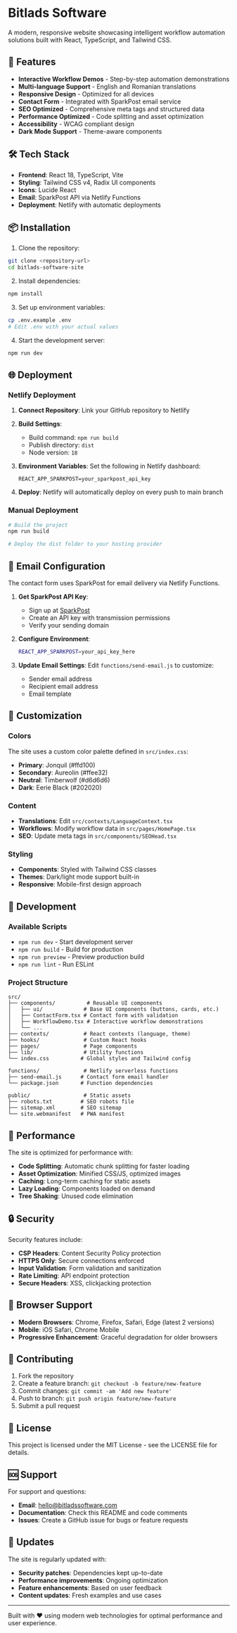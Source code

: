 # Bitlads Software

A modern, responsive website showcasing intelligent workflow automation solutions built with React, TypeScript, and Tailwind CSS.

## 🚀 Features

- **Interactive Workflow Demos** - Step-by-step automation demonstrations
- **Multi-language Support** - English and Romanian translations
- **Responsive Design** - Optimized for all devices
- **Contact Form** - Integrated with SparkPost email service
- **SEO Optimized** - Comprehensive meta tags and structured data
- **Performance Optimized** - Code splitting and asset optimization
- **Accessibility** - WCAG compliant design
- **Dark Mode Support** - Theme-aware components

## 🛠️ Tech Stack

- **Frontend**: React 18, TypeScript, Vite
- **Styling**: Tailwind CSS v4, Radix UI components
- **Icons**: Lucide React
- **Email**: SparkPost API via Netlify Functions
- **Deployment**: Netlify with automatic deployments

## 📦 Installation

1. Clone the repository:
```bash
git clone <repository-url>
cd bitlads-software-site
```

2. Install dependencies:
```bash
npm install
```

3. Set up environment variables:
```bash
cp .env.example .env
# Edit .env with your actual values
```

4. Start the development server:
```bash
npm run dev
```

## 🌐 Deployment

### Netlify Deployment

1. **Connect Repository**: Link your GitHub repository to Netlify

2. **Build Settings**:
   - Build command: `npm run build`
   - Publish directory: `dist`
   - Node version: `18`

3. **Environment Variables**:
   Set the following in Netlify dashboard:
   ```
   REACT_APP_SPARKPOST=your_sparkpost_api_key
   ```

4. **Deploy**: Netlify will automatically deploy on every push to main branch

### Manual Deployment

```bash
# Build the project
npm run build

# Deploy the dist folder to your hosting provider
```

## 📧 Email Configuration

The contact form uses SparkPost for email delivery via Netlify Functions.

1. **Get SparkPost API Key**:
   - Sign up at [SparkPost](https://www.sparkpost.com/)
   - Create an API key with transmission permissions
   - Verify your sending domain

2. **Configure Environment**:
   ```bash
   REACT_APP_SPARKPOST=your_api_key_here
   ```

3. **Update Email Settings**:
   Edit `functions/send-email.js` to customize:
   - Sender email address
   - Recipient email address
   - Email template

## 🎨 Customization

### Colors
The site uses a custom color palette defined in `src/index.css`:
- **Primary**: Jonquil (#ffd100)
- **Secondary**: Aureolin (#ffee32)
- **Neutral**: Timberwolf (#d6d6d6)
- **Dark**: Eerie Black (#202020)

### Content
- **Translations**: Edit `src/contexts/LanguageContext.tsx`
- **Workflows**: Modify workflow data in `src/pages/HomePage.tsx`
- **SEO**: Update meta tags in `src/components/SEOHead.tsx`

### Styling
- **Components**: Styled with Tailwind CSS classes
- **Themes**: Dark/light mode support built-in
- **Responsive**: Mobile-first design approach

## 🔧 Development

### Available Scripts

- `npm run dev` - Start development server
- `npm run build` - Build for production
- `npm run preview` - Preview production build
- `npm run lint` - Run ESLint

### Project Structure

```
src/
├── components/          # Reusable UI components
│   ├── ui/             # Base UI components (buttons, cards, etc.)
│   ├── ContactForm.tsx # Contact form with validation
│   ├── WorkflowDemo.tsx # Interactive workflow demonstrations
│   └── ...
├── contexts/           # React contexts (language, theme)
├── hooks/              # Custom React hooks
├── pages/              # Page components
├── lib/                # Utility functions
└── index.css          # Global styles and Tailwind config

functions/              # Netlify serverless functions
├── send-email.js      # Contact form email handler
└── package.json       # Function dependencies

public/                 # Static assets
├── robots.txt         # SEO robots file
├── sitemap.xml        # SEO sitemap
└── site.webmanifest   # PWA manifest
```

## 🚀 Performance

The site is optimized for performance with:

- **Code Splitting**: Automatic chunk splitting for faster loading
- **Asset Optimization**: Minified CSS/JS, optimized images
- **Caching**: Long-term caching for static assets
- **Lazy Loading**: Components loaded on demand
- **Tree Shaking**: Unused code elimination

## 🔒 Security

Security features include:

- **CSP Headers**: Content Security Policy protection
- **HTTPS Only**: Secure connections enforced
- **Input Validation**: Form validation and sanitization
- **Rate Limiting**: API endpoint protection
- **Secure Headers**: XSS, clickjacking protection

## 📱 Browser Support

- **Modern Browsers**: Chrome, Firefox, Safari, Edge (latest 2 versions)
- **Mobile**: iOS Safari, Chrome Mobile
- **Progressive Enhancement**: Graceful degradation for older browsers

## 🤝 Contributing

1. Fork the repository
2. Create a feature branch: `git checkout -b feature/new-feature`
3. Commit changes: `git commit -am 'Add new feature'`
4. Push to branch: `git push origin feature/new-feature`
5. Submit a pull request

## 📄 License

This project is licensed under the MIT License - see the LICENSE file for details.

## 🆘 Support

For support and questions:

- **Email**: hello@bitladssoftware.com
- **Documentation**: Check this README and code comments
- **Issues**: Create a GitHub issue for bugs or feature requests

## 🔄 Updates

The site is regularly updated with:

- **Security patches**: Dependencies kept up-to-date
- **Performance improvements**: Ongoing optimization
- **Feature enhancements**: Based on user feedback
- **Content updates**: Fresh examples and use cases

---

Built with ❤️ using modern web technologies for optimal performance and user experience.